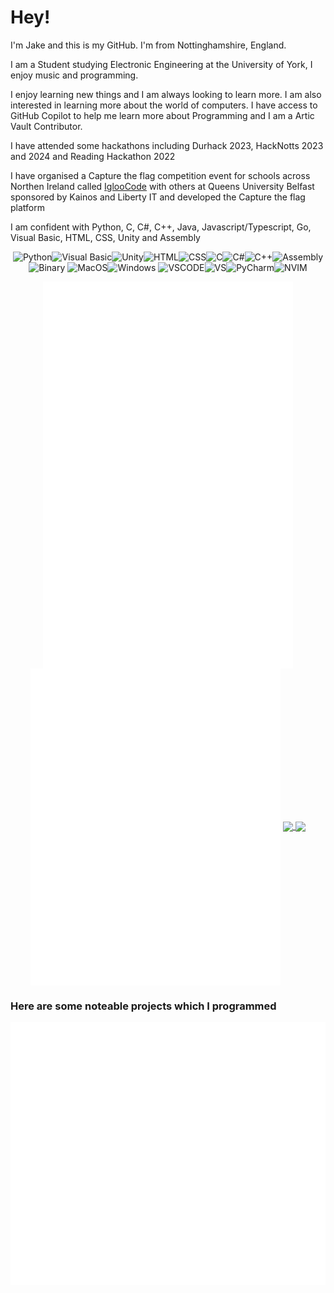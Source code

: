 
# Hey!
I'm Jake and this is my GitHub. I'm from Nottinghamshire, England.

I am a Student studying Electronic Engineering at the University of York, I enjoy music and programming.

I enjoy learning new things and I am always looking to learn more. I am also interested in learning more about the world of computers. I have access to GitHub Copilot to help me learn more about Programming and I am a Artic Vault Contributor.

I have attended some hackathons including Durhack 2023, HackNotts 2023 and 2024 and Reading Hackathon 2022

I have organised a Capture the flag competition event for schools across Northen Ireland called [IglooCode](https://iglooco.de) with others at Queens University Belfast sponsored by Kainos and Liberty IT and developed the Capture the flag platform

I am confident with Python, C, C#, C++, Java, Javascript/Typescript, Go, Visual Basic, HTML, CSS, Unity and Assembly


<div align="center">

![Python](https://img.shields.io/badge/Python-3776AB?style=for-the-badge&logo=python&logoColor=white)![Visual Basic](https://img.shields.io/badge/VB.NET-5C2D91?style=for-the-badge&logo=visualstudio)![Unity](https://img.shields.io/badge/Unity-100000?style=for-the-badge&logo=unity&logoColor=white)![HTML](https://img.shields.io/badge/HTML5-E34F26?style=for-the-badge&logo=html5&logoColor=white)![CSS](https://img.shields.io/badge/CSS3-1572B6?style=for-the-badge&logo=css3&logoColor=white)![C](https://img.shields.io/badge/C-00599C?style=for-the-badge&logo=c&logoColor=white)![C#](https://img.shields.io/badge/c%23-%23239120.svg?style=for-the-badge&logo=c-sharp&logoColor=white)![C++](https://img.shields.io/badge/C%2B%2B-00599C?style=for-the-badge&logo=c%2B%2B&logoColor=white)![Assembly](https://img.shields.io/badge/Assembly-0095D5?style=for-the-badge&logoColor=white)![Binary](https://img.shields.io/badge/Binary-0095D5?style=for-the-badge&logoColor=white)
![MacOS](https://img.shields.io/badge/mac%20os-000000?style=for-the-badge&logo=apple&logoColor=white)![Windows](https://img.shields.io/badge/Windows-0078D6?style=for-the-badge&logo=windows&logoColor=white)
![VSCODE](https://img.shields.io/badge/Visual_Studio_Code-0078D4?style=for-the-badge&logo=visual%20studio%20code&logoColor=white)![VS](https://img.shields.io/badge/Visual_Studio-5C2D91?style=for-the-badge&logo=visual%20studio&logoColor=white)![PyCharm](https://img.shields.io/badge/pycharm-143?style=for-the-badge&logo=pycharm&logoColor=black&color=black&labelColor=green)![NVIM](https://img.shields.io/badge/NeoVim-%2357A143.svg?&style=for-the-badge&logo=neovim&logoColor=white)
</div>

<div align="center">
	<img align="center" src="/github-metrics.svg" width=400>
	<img align="center" src="/github-metrics-2.svg" width=400>
	<a href="https://github.com/JakeyGilly/">
	  <img align="center" src="https://github-readme-stats.vercel.app/api?username=JakeyGilly&show_icons=true&theme=dark&title_color=green&count_private=true&size=" width=400/>
	</a>
	<a href="https://github.com/JakeyGilly/">
	  <img align="center" src="https://github-readme-streak-stats.herokuapp.com?user=JakeyGilly&theme=dark&date_format=j%20M%5B%20Y%5D" width=400/>
	</a>
</div>

### Here are some noteable projects which I programmed
<div align="center">
	<a src="https://github.com/JakeyGilly?tab=repositories"><img align="center" src="/repo.svg"></a>
</div>
